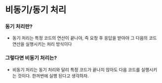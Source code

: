 # 비동기/동기 처리
### 동기 처리란?
- 동기 처리는 특정 코드의 연산이 끝나야, 즉 요청 후 응답을 받아야 그 다음의 코드 연산을 실행시키는 처리 방식이다
### 그렇다면 비동기 처리는?
- 비동기 처리는 동기 처리와 달리 특정 코드가 끝나지 않아도 다음 코드를 실행시키는 것이다. 한꺼번에 실행 된다고 생각하자. 

